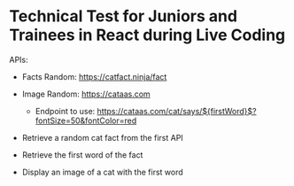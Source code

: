 # Technical Test for Juniors and Trainees in React during Live Coding

APIs:

- Facts Random: https://catfact.ninja/fact
- Image Random: https://cataas.com

  - Endpoint to use: https://cataas.com/cat/says/${firstWord}$?fontSize=50&fontColor=red

- Retrieve a random cat fact from the first API
- Retrieve the first word of the fact
- Display an image of a cat with the first word
